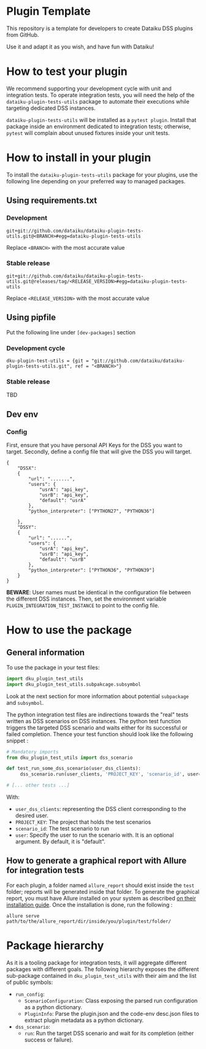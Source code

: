 # Plugin Template

This repository is a template for developers to create Dataiku DSS plugins from GitHub.

Use it and adapt it as you wish, and have fun with Dataiku!


# How to test your plugin

We recommend supporting your development cycle with unit and integration tests.
To operate integration tests, you will need the help of the `dataiku-plugin-tests-utils` package to automate their executions while targeting dedicated DSS instances.

`dataiku-plugin-tests-utils` will be installed as a `pytest plugin`. Install that package inside an environment dedicated to integration tests; otherwise, `pytest` will complain about unused fixtures inside your unit tests.

# How to install in your plugin

To install the `dataiku-plugin-tests-utils` package for your plugins, use the following line depending on your preferred way to managed packages.

## Using requirements.txt

### Development

```
git+git://github.com/dataiku/dataiku-plugin-tests-utils.git@<BRANCH>#egg=dataiku-plugin-tests-utils
```

Replace `<BRANCH>` with the most accurate value

### Stable release

```
git+git://github.com/dataiku/dataiku-plugin-tests-utils.git@releases/tag/<RELEASE_VERSION>#egg=dataiku-plugin-tests-utils
```

Replace `<RELEASE_VERSION>` with the most accurate value

## Using pipfile

Put the following line under `[dev-packages]` section

### Development cycle

```
dku-plugin-test-utils = {git = "git://github.com/dataiku/dataiku-plugin-tests-utils.git", ref = "<BRANCH>"}
```

### Stable release
TBD

## Dev env

### Config

First, ensure that you have personal API Keys for the DSS you want to target.
Secondly, define a config file that will give the DSS you will target.
```
{
	"DSSX":
	{
		"url": ".......",
		"users": {
			"usrA": "api_key",
			"usrB": "api_key",
			"default": "usrA"
		},
        "python_interpreter": ["PYTHON27", "PYTHON36"]

	},
	"DSSY":
	{
		"url": "......",
		"users": {
			"usrA": "api_key",
			"usrB": "api_key",
			"default": "usrB"
		},
        "python_interpreter": ["PYTHON36", "PYTHON39"]
	}
}

```

**BEWARE**: User names must be identical in the configuration file between the different DSS instances.
Then, set the environment variable `PLUGIN_INTEGRATION_TEST_INSTANCE` to point to the config file.

# How to use the package

## General information

To use the package in your test files:
```python
import dku_plugin_test_utils
import dku_plugin_test_utils.subpakcage.subsymbol
```
Look at the next section for more information about potential `subpackage` and `subsymbol`.

The python integration test files are indirections towards the "real" tests written as DSS scenarios on DSS instances.
The python test function triggers the targeted DSS scenario and waits either for its successful or failed completion.
Thence your test function should look like the following snippet :
```python
# Mandatory imports
from dku_plugin_test_utils import dss_scenario

def test_run_some_dss_scenario(user_dss_clients):
     dss_scenario.run(user_clients, 'PROJECT_KEY', 'scenario_id', user="user1")

# [... other tests ...]
```
With:
- `user_dss_clients`: representing the DSS client corresponding to the desired user.
- `PROJECT_KEY`: The project that holds the test scenarios
- `scenario_id`: The test scenario to run
- `user`: Specify the user to run the scenario with. It is an optional argument. By default, it is "default".

## How to generate a graphical report with Allure for integration tests

For each plugin, a folder named `allure_report` should exist inside the `test` folder; reports will be generated inside that folder.
To generate the graphical report, you must have Allure installed on your system as described [on their installation guide](https://docs.qameta.io/allure/#_manual_installation). Once the installation is done, run the following :
```shell
allure serve path/to/the/allure_report/dir/inside/you/plugin/test/folder/
```

# Package hierarchy

As it is a tooling package for integration tests, it will aggregate different packages with different goals. 
The following hierarchy exposes the different sub-package contained in `dku_plugin_test_utils` with their aim 
and the list of public symbols:

- `run_config`:
  - `ScenarioConfiguration`: Class exposing the parsed run configuration as a python dictionary.
  - `PluginInfo`: Parse the plugin.json and the code-env desc.json files to extract plugin metadata as a python dictionary.
- `dss_scenario`: 
  - `run`: Run the target DSS scenario and wait for its completion (either success or failure).
